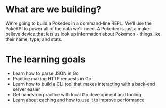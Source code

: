 # What are we building?
We're going to build a Pokedex in a command-line REPL. We'll use the PokéAPI to power all of the data we'll need. A Pokedex is just a make-believe device that lets us look up information about Pokemon - things like their name, type, and stats.

# The learning goals

+ Learn how to parse JSON in Go
+ Practice making HTTP requests in Go
+ Learn how to build a CLI tool that makes interacting with a back-end server easier
+ Get hands-on practice with local Go development and tooling
+ Learn about caching and how to use it to improve performance